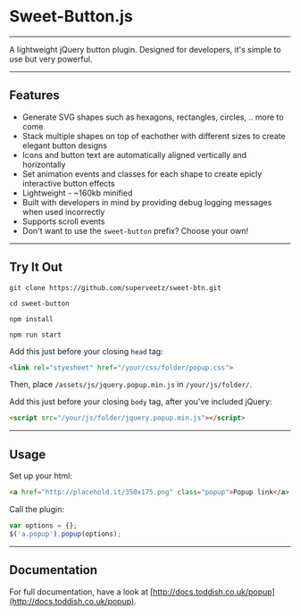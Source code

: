 # Sweet-Button.js

---

A lightweight jQuery button plugin. Designed for developers, it's simple to use but very powerful.

---

## Features

* Generate SVG shapes such as hexagons, rectangles, circles, .. more to come
* Stack multiple shapes on top of eachother with different sizes to create elegant button designs
* Icons and button text are automatically aligned vertically and horizontally
* Set animation events and classes for each shape to create epicly interactive button effects
* Lightweight - ~160kb minified
* Built with developers in mind by providing debug logging messages when used incorrectly
* Supports scroll events
* Don't want to use the `sweet-button` prefix? Choose your own!

---

## Try It Out

`git clone https://github.com/superveetz/sweet-btn.git`

`cd sweet-button`

`npm install`

`npm run start`

Add this just before your closing `head` tag:

```html
<link rel="styesheet" href="/your/css/folder/popup.css">
```

Then, place `/assets/js/jquery.popup.min.js` in `/your/js/folder/`.

Add this just before your closing `body` tag, after you've included jQuery:

```html
<script src="/your/js/folder/jquery.popup.min.js"></script>
```

---

## Usage

Set up your html:

```html
<a href="http://placehold.it/350x175.png" class="popup">Popup link</a>
```

Call the plugin:

```javascript
var options = {};
$('a.popup').popup(options);
```

---

## Documentation

For full documentation, have a look at [http://docs.toddish.co.uk/popup](http://docs.toddish.co.uk/popup).
